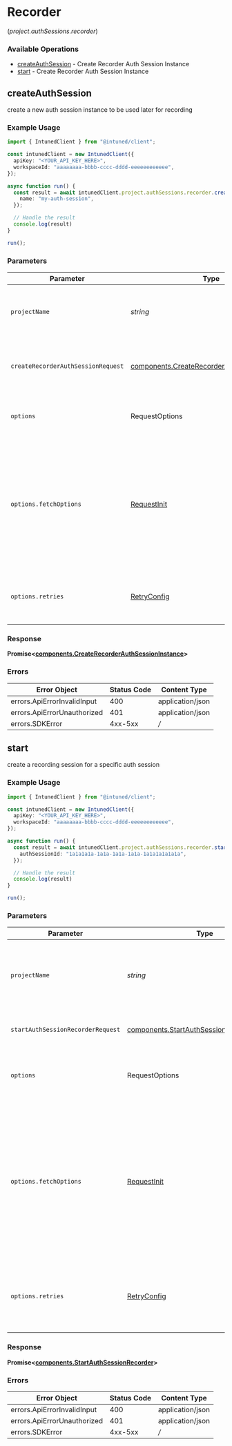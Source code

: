 # Recorder
(*project.authSessions.recorder*)

### Available Operations

* [createAuthSession](#createauthsession) - Create Recorder Auth Session Instance
* [start](#start) - Create Recorder Auth Session Instance

## createAuthSession

create a new auth session instance to be used later for recording

### Example Usage

```typescript
import { IntunedClient } from "@intuned/client";

const intunedClient = new IntunedClient({
  apiKey: "<YOUR_API_KEY_HERE>",
  workspaceId: "aaaaaaaa-bbbb-cccc-dddd-eeeeeeeeeeee",
});

async function run() {
  const result = await intunedClient.project.authSessions.recorder.createAuthSession("my-project", {
    name: "my-auth-session",
  });

  // Handle the result
  console.log(result)
}

run();
```

### Parameters

| Parameter                                                                                                                                                                      | Type                                                                                                                                                                           | Required                                                                                                                                                                       | Description                                                                                                                                                                    | Example                                                                                                                                                                        |
| ------------------------------------------------------------------------------------------------------------------------------------------------------------------------------ | ------------------------------------------------------------------------------------------------------------------------------------------------------------------------------ | ------------------------------------------------------------------------------------------------------------------------------------------------------------------------------ | ------------------------------------------------------------------------------------------------------------------------------------------------------------------------------ | ------------------------------------------------------------------------------------------------------------------------------------------------------------------------------ |
| `projectName`                                                                                                                                                                  | *string*                                                                                                                                                                       | :heavy_check_mark:                                                                                                                                                             | Your project name. It is the name you provide when creating a project.                                                                                                         | [object Object]                                                                                                                                                                |
| `createRecorderAuthSessionRequest`                                                                                                                                             | [components.CreateRecorderAuthSessionRequest](../../models/components/createrecorderauthsessionrequest.md)                                                                     | :heavy_check_mark:                                                                                                                                                             | create recorder authentication session instance request                                                                                                                        |                                                                                                                                                                                |
| `options`                                                                                                                                                                      | RequestOptions                                                                                                                                                                 | :heavy_minus_sign:                                                                                                                                                             | Used to set various options for making HTTP requests.                                                                                                                          |                                                                                                                                                                                |
| `options.fetchOptions`                                                                                                                                                         | [RequestInit](https://developer.mozilla.org/en-US/docs/Web/API/Request/Request#options)                                                                                        | :heavy_minus_sign:                                                                                                                                                             | Options that are passed to the underlying HTTP request. This can be used to inject extra headers for examples. All `Request` options, except `method` and `body`, are allowed. |                                                                                                                                                                                |
| `options.retries`                                                                                                                                                              | [RetryConfig](../../lib/utils/retryconfig.md)                                                                                                                                  | :heavy_minus_sign:                                                                                                                                                             | Enables retrying HTTP requests under certain failure conditions.                                                                                                               |                                                                                                                                                                                |


### Response

**Promise\<[components.CreateRecorderAuthSessionInstance](../../models/components/createrecorderauthsessioninstance.md)\>**
### Errors

| Error Object                | Status Code                 | Content Type                |
| --------------------------- | --------------------------- | --------------------------- |
| errors.ApiErrorInvalidInput | 400                         | application/json            |
| errors.ApiErrorUnauthorized | 401                         | application/json            |
| errors.SDKError             | 4xx-5xx                     | */*                         |

## start

create a recording session for a specific auth session

### Example Usage

```typescript
import { IntunedClient } from "@intuned/client";

const intunedClient = new IntunedClient({
  apiKey: "<YOUR_API_KEY_HERE>",
  workspaceId: "aaaaaaaa-bbbb-cccc-dddd-eeeeeeeeeeee",
});

async function run() {
  const result = await intunedClient.project.authSessions.recorder.start("my-project", {
    authSessionId: "1a1a1a1a-1a1a-1a1a-1a1a-1a1a1a1a1a1a",
  });

  // Handle the result
  console.log(result)
}

run();
```

### Parameters

| Parameter                                                                                                                                                                      | Type                                                                                                                                                                           | Required                                                                                                                                                                       | Description                                                                                                                                                                    | Example                                                                                                                                                                        |
| ------------------------------------------------------------------------------------------------------------------------------------------------------------------------------ | ------------------------------------------------------------------------------------------------------------------------------------------------------------------------------ | ------------------------------------------------------------------------------------------------------------------------------------------------------------------------------ | ------------------------------------------------------------------------------------------------------------------------------------------------------------------------------ | ------------------------------------------------------------------------------------------------------------------------------------------------------------------------------ |
| `projectName`                                                                                                                                                                  | *string*                                                                                                                                                                       | :heavy_check_mark:                                                                                                                                                             | Your project name. It is the name you provide when creating a project.                                                                                                         | [object Object]                                                                                                                                                                |
| `startAuthSessionRecorderRequest`                                                                                                                                              | [components.StartAuthSessionRecorderRequest](../../models/components/startauthsessionrecorderrequest.md)                                                                       | :heavy_check_mark:                                                                                                                                                             | start auth session recorder request                                                                                                                                            |                                                                                                                                                                                |
| `options`                                                                                                                                                                      | RequestOptions                                                                                                                                                                 | :heavy_minus_sign:                                                                                                                                                             | Used to set various options for making HTTP requests.                                                                                                                          |                                                                                                                                                                                |
| `options.fetchOptions`                                                                                                                                                         | [RequestInit](https://developer.mozilla.org/en-US/docs/Web/API/Request/Request#options)                                                                                        | :heavy_minus_sign:                                                                                                                                                             | Options that are passed to the underlying HTTP request. This can be used to inject extra headers for examples. All `Request` options, except `method` and `body`, are allowed. |                                                                                                                                                                                |
| `options.retries`                                                                                                                                                              | [RetryConfig](../../lib/utils/retryconfig.md)                                                                                                                                  | :heavy_minus_sign:                                                                                                                                                             | Enables retrying HTTP requests under certain failure conditions.                                                                                                               |                                                                                                                                                                                |


### Response

**Promise\<[components.StartAuthSessionRecorder](../../models/components/startauthsessionrecorder.md)\>**
### Errors

| Error Object                | Status Code                 | Content Type                |
| --------------------------- | --------------------------- | --------------------------- |
| errors.ApiErrorInvalidInput | 400                         | application/json            |
| errors.ApiErrorUnauthorized | 401                         | application/json            |
| errors.SDKError             | 4xx-5xx                     | */*                         |
